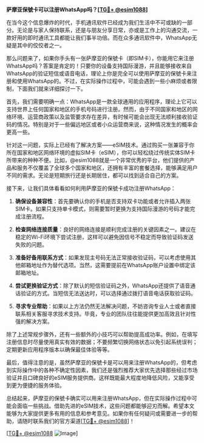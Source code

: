 **萨摩亚保號卡可以注册WhatsApp吗？[[TG💪+ @esim1088](https://t.me/s/esim1088)]**

在当今这个信息爆炸的时代，手机通讯软件已经成为我们生活中不可或缺的一部分。无论是与家人保持联系，还是与朋友分享日常，亦或是工作上的沟通交流，一款好用的即时通讯工具都能让我们事半功倍。而在众多通讯软件中，WhatsApp无疑是其中的佼佼者之一。

那么问题来了，如果你手头有一张萨摩亚的保號卡（即SIM卡），你能用它来注册WhatsApp吗？答案是肯定的！只要你的设备支持国际漫游，并且能够接收来自WhatsApp的验证短信或语音电话，理论上你是完全可以使用萨摩亚的保號卡来注册和使用WhatsApp的。不过，在实际操作过程中，可能会遇到一些小麻烦或者限制，下面我们就来详细探讨一下。

首先，我们需要明确一点：WhatsApp是一款全球通用的应用程序，理论上它可以支持世界上任何国家和地区的手机号码进行注册。然而，由于不同国家和地区的网络环境、运营商政策以及监管要求存在差异，有时候可能会出现无法顺利接收验证码的情况。特别是对于一些偏远地区或者小众运营商来说，这种情况发生的概率会更高一些。

针对这一问题，实际上已经有了解决方案——eSIM技术。通过购买一张兼容于你所在国家和地区网络环境的虚拟SIM卡（eSIM），你可以轻松绕过传统实体SIM卡所带来的种种不便。比如，@esim1088就是一个非常优秀的平台，他们提供的产品和服务不仅覆盖了全球多个国家和地区，还拥有丰富的套餐选择，能够满足用户不同的需求。无论是短期旅行还是长期居住，都可以找到适合自己的方案。

接下来，让我们具体看看如何利用萨摩亚的保號卡成功注册WhatsApp：

1. **确保设备兼容性**：首先要确认你的手机是否支持双卡功能或者允许插入两张SIM卡。如果只支持单卡模式，则需要暂时更换为支持国际漫游的号码才能完成注册流程。
   
2. **检查网络连接质量**：良好的网络连接是顺利完成注册的关键因素之一。建议在稳定的Wi-Fi环境下尝试注册，这样可以避免因信号不稳定而导致验证码发送失败的问题。

3. **准备好备用联系方式**：如果发现主号码无法正常接收验证码，可以考虑使用其他邮箱地址作为替代选项。当然，这需要提前在WhatsApp账户设置中绑定该邮箱地址。

4. **尝试更换验证方式**：除了默认的短信验证码之外，WhatsApp还提供了语音通话验证的方式。当短信无法送达时，可以选择通过拨打语音电话获取验证码。

5. **寻求专业帮助**：如果以上方法仍然无法解决问题，不妨咨询专业人士或者直接联系相关客服寻求技术支持。毕竟，专业的团队往往能提供更加高效且针对性强的解决方案。

除了上述常规步骤外，还有一些额外的小技巧可以帮助提高成功率。例如，在填写注册信息时尽量使用真实有效的数据；不要频繁切换网络状态以免引起系统误判；定期更新应用程序版本以确保最佳体验等等。

最后，值得注意的是，虽然萨摩亚的保號卡是可以用来注册WhatsApp的，但考虑到实际操作中的各种不确定性因素，我们还是强烈推荐大家优先选择那些经过市场验证并且口碑良好的eSIM服务提供商。这样既能最大程度地降低风险，又能享受到更为便捷的服务体验。

总结起来，萨摩亚的保號卡确实可以用来注册WhatsApp，但在实际操作过程中可能会面临一些挑战。借助先进的eSIM技术，这些问题都能够迎刃而解。希望本文能够为大家提供更多有用的信息和参考意见。如果你有任何疑问或需要进一步的帮助，请随时联系我们的官方渠道[[TG💪+ @esim1088](https://t.me/s/esim1088)]！

[[TG💪+ @esim1088](https://t.me/s/esim1088) ![Image](https://i.postimg.cc/4NQfJmqS/Snipaste-2025-05-13-00-14-12.png)]